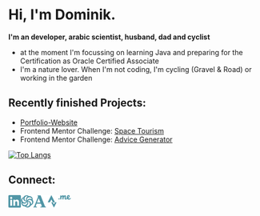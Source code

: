 # Hi, I'm Dominik.
__I'm an developer, arabic scientist, husband, dad and cyclist__
- at the moment I'm focussing on learning Java and preparing for the Certification as Oracle Certified Associate
- I'm a nature lover. When I'm not coding, I'm cycling (Gravel & Road) or working in the garden


## Recently finished Projects:
- [Portfolio-Website](https://www.do-webdev.de/)
- Frontend Mentor Challenge: [Space Tourism](https://space-tourism-dun.vercel.app/)
- Frontend Mentor Challenge: [Advice Generator](https://dmnk28.github.io/advices/)

[![Top Langs](https://github-readme-stats.vercel.app/api/top-langs/?username=Dmnk28&layout=compact)](https://github.com/anuraghazra/github-readme-stats)


## Connect:
<a href="https://www.linkedin.com/in/dominikoesterle/" target="_blank" alt="linkedin-account"> <img align="left" alt="linkedin-account" width="25px" src="./icons/linkedin.svg"/> </a>

<a href="https://www.codewars.com/users/Dmnk28" target="_blank"><img align="left" alt="codewars-account" width="25px" src="./icons/codewars.svg"/></a>

<a href="https://uni-jena.academia.edu/DominikOesterle" target="_blank"><img align="left" alt="academia-account" width="25px" src="./icons/academia.svg"/></a>

<a href="https://www.strava.com/athletes/31359572" target="_blank"><img align="left" alt="strava-account" width="25px" src="./icons/strava.svg"/></a>

<a href="https://trailblazer.me/id/dominik0" target="_blank"><img align="left" alt="trailblazer-account" width="25px" src="./icons/trailblazer.svg"/></a>
</br>
